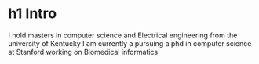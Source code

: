 # h1  Intro  
I hold masters in computer science and Electrical engineering from the university of Kentucky
I am currently a pursuing a phd in computer science at Stanford working on Biomedical informatics

